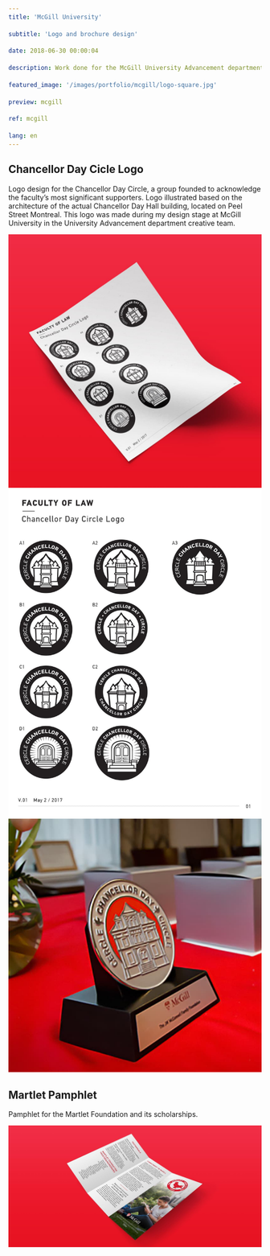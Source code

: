 ```yaml
---
title: 'McGill University'

subtitle: 'Logo and brochure design'

date: 2018-06-30 00:00:04

description: Work done for the McGill University Advancement department, who oversee alumni relations and fund raising.

featured_image: '/images/portfolio/mcgill/logo-square.jpg'

preview: mcgill

ref: mcgill

lang: en
---
```



## Chancellor Day Cicle Logo

Logo design for the Chancellor Day Circle, a group founded to acknowledge the faculty’s most significant supporters. Logo illustrated based on the architecture of the actual Chancellor Day Hall building, located on Peel Street Montreal. This logo was made during my design stage at McGill University in the University Advancement department creative team.

<div class="gallery" data-columns="3">
	<img src="/images/portfolio/mcgill/logo-square.jpg">
	<img src="/images/portfolio/mcgill/logo-sheet.jpg">
	<img src="/images/portfolio/mcgill/pin.jpg">
</div>

## Martlet Pamphlet

Pamphlet for the Martlet Foundation and its scholarships. 

![](/images/portfolio/mcgill/martlet-pamphlet-wide.jpg)